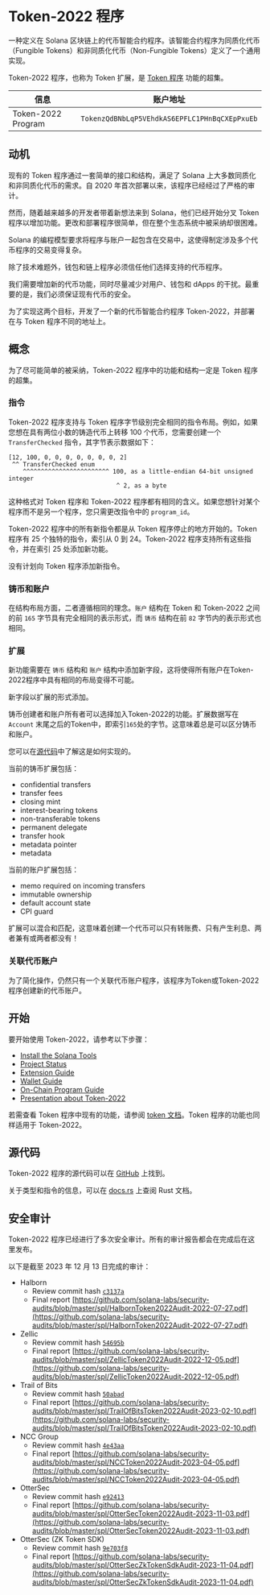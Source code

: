 # Token-2022 程序

一种定义在 Solana 区块链上的代币智能合约程序。该智能合约程序为同质化代币（Fungible Tokens）和非同质化代币（Non-Fungible Tokens）定义了一个通用实现。

Token-2022 程序，也称为 Token 扩展，是 [Token 程序](https://spl.solana.com/token) 功能的超集。

| 信息 | 账户地址 |
| --- | --- |
| Token-2022 Program | `TokenzQdBNbLqP5VEhdkAS6EPFLC1PHnBqCXEpPxuEb` |

## 动机

现有的 Token 程序通过一套简单的接口和结构，满足了 Solana 上大多数同质化和非同质化代币的需求。自 2020 年首次部署以来，该程序已经经过了严格的审计。

然而，随着越来越多的开发者带着新想法来到 Solana，他们已经开始分叉 Token 程序以增加功能。更改和部署程序很简单，但在整个生态系统中被采纳却很困难。

Solana 的编程模型要求将程序与账户一起包含在交易中，这使得制定涉及多个代币程序的交易变得复杂。

除了技术难题外，钱包和链上程序必须信任他们选择支持的代币程序。

我们需要增加新的代币功能，同时尽量减少对用户、钱包和 dApps 的干扰。最重要的是，我们必须保证现有代币的安全。

为了实现这两个目标，开发了一个新的代币智能合约程序 Token-2022，并部署在与 Token 程序不同的地址上。


## 概念

为了尽可能简单的被采纳，Token-2022 程序中的功能和结构一定是 Token 程序的超集。

### 指令

Token-2022 程序支持与 Token 程序字节级别完全相同的指令布局。例如，如果您想在具有两位小数的铸造代币上转移 100 个代币，您需要创建一个 `TransferChecked` 指令，其字节表示数据如下：

```text
[12, 100, 0, 0, 0, 0, 0, 0, 0, 2]
 ^^ TransferChecked enum
    ^^^^^^^^^^^^^^^^^^^^^^^^ 100, as a little-endian 64-bit unsigned integer
                              ^ 2, as a byte
```

这种格式对 Token 程序和 Token-2022 程序都有相同的含义。如果您想针对某个程序而不是另一个程序，您只需更改指令中的 `program_id`。

Token-2022 程序中的所有新指令都是从 Token 程序停止的地方开始的。Token 程序有 25 个独特的指令，索引从 0 到 24。Token-2022 程序支持所有这些指令，并在索引 25 处添加新功能。

没有计划向 Token 程序添加新指令。

### 铸币和账户

在结构布局方面，二者遵循相同的理念。`账户` 结构在 Token 和 Token-2022 之间的前 `165` 字节具有完全相同的表示形式，而 `铸币` 结构在前 `82` 字节内的表示形式也相同。

### 扩展

新功能需要在 `铸币` 结构和 `账户` 结构中添加新字段，这将使得所有账户在Token-2022程序中具有相同的布局变得不可能。

新字段以扩展的形式添加。

铸币创建者和账户所有者可以选择加入Token-2022的功能。扩展数据写在`Account` 末尾之后的Token中，即索引`165`处的字节。这意味着总是可以区分铸币和账户。

您可以在[源代码](https://github.com/solana-labs/solana-program-library/blob/master/token/program-2022/src/extension/mod.rs)中了解这是如何实现的。

当前的铸币扩展包括：

+   confidential transfers      
+   transfer fees               
+   closing mint                
+   interest-bearing tokens     
+   non-transferable tokens     
+   permanent delegate          
+   transfer hook               
+   metadata pointer            
+   metadata                    


当前的账户扩展包括：
+   memo required on incoming transfers  
+   immutable ownership    
+   default account state  
+   CPI guard              

扩展可以混合和匹配，这意味着创建一个代币可以只有转账费、只有产生利息、两者兼有或两者都没有！

### 关联代币账户

为了简化操作，仍然只有一个关联代币账户程序，该程序为Token或Token-2022程序创建新的代币账户。

## 开始

要开始使用 Token-2022，请参考以下步骤：

+   [Install the Solana Tools   ](https://docs.solana.com/cli/install-solana-cli-tools)
+   [Project Status ](https://spl.solana.com/token-2022/status)
+   [Extension Guide ](https://spl.solana.com/token-2022/extensions)
+   [Wallet Guide ](https://spl.solana.com/token-2022/wallet)
+   [On-Chain Program Guide ](https://spl.solana.com/token-2022/onchain)
+   [Presentation about Token-2022 ](https://spl.solana.com/token-2022/presentation)

若需查看 Token 程序中现有的功能，请参阅 [token 文档](https://spl.solana.com/token)。Token 程序的功能也同样适用于 Token-2022。

## 源代码

Token-2022 程序的源代码可以在 [GitHub](https://github.com/solana-labs/solana-program-library/tree/master/token/program-2022) 上找到。

关于类型和指令的信息，可以在 [docs.rs](https://docs.rs/spl-token-2022/latest/spl_token_2022/) 上查阅 Rust 文档。

## 安全审计

Token-2022 程序已经进行了多次安全审计。所有的审计报告都会在完成后在这里发布。

以下是截至 2023 年 12 月 13 日完成的审计：

+   Halborn
    +   Review commit hash [`c3137a`](https://github.com/solana-labs/solana-program-library/tree/c3137af9dfa2cc0873cc84c4418dea88ac542965/token/program-2022)
    +   Final report [https://github.com/solana-labs/security-audits/blob/master/spl/HalbornToken2022Audit-2022-07-27.pdf](https://github.com/solana-labs/security-audits/blob/master/spl/HalbornToken2022Audit-2022-07-27.pdf)
+   Zellic
    +   Review commit hash [`54695b`](https://github.com/solana-labs/solana-program-library/tree/54695b233484722458b18c0e26ebb8334f98422c/token/program-2022)
    +   Final report [https://github.com/solana-labs/security-audits/blob/master/spl/ZellicToken2022Audit-2022-12-05.pdf](https://github.com/solana-labs/security-audits/blob/master/spl/ZellicToken2022Audit-2022-12-05.pdf)
+   Trail of Bits
    +   Review commit hash [`50abad`](https://github.com/solana-labs/solana-program-library/tree/50abadd819df2e406567d6eca31c213264c1c7cd/token/program-2022)
    +   Final report [https://github.com/solana-labs/security-audits/blob/master/spl/TrailOfBitsToken2022Audit-2023-02-10.pdf](https://github.com/solana-labs/security-audits/blob/master/spl/TrailOfBitsToken2022Audit-2023-02-10.pdf)
+   NCC Group
    +   Review commit hash [`4e43aa`](https://github.com/solana-labs/solana/tree/4e43aa6c18e6bb4d98559f80eb004de18bc6b418/zk-token-sdk)
    +   Final report [https://github.com/solana-labs/security-audits/blob/master/spl/NCCToken2022Audit-2023-04-05.pdf](https://github.com/solana-labs/security-audits/blob/master/spl/NCCToken2022Audit-2023-04-05.pdf)
+   OtterSec
    +   Review commit hash [`e92413`](https://github.com/solana-labs/solana-program-library/tree/e924132d65ba0896249fb4983f6f97caff15721a)
    +   Final report [https://github.com/solana-labs/security-audits/blob/master/spl/OtterSecToken2022Audit-2023-11-03.pdf](https://github.com/solana-labs/security-audits/blob/master/spl/OtterSecToken2022Audit-2023-11-03.pdf)
+   OtterSec (ZK Token SDK)
    +   Review commit hash [`9e703f8`](https://github.com/solana-labs/solana/tree/9e703f8/zk-token-sdk)
    +   Final report [https://github.com/solana-labs/security-audits/blob/master/spl/OtterSecZkTokenSdkAudit-2023-11-04.pdf](https://github.com/solana-labs/security-audits/blob/master/spl/OtterSecZkTokenSdkAudit-2023-11-04.pdf)
